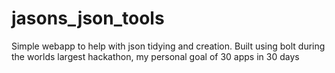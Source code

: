 # jasons_json_tools
Simple webapp to help with json tidying and creation.  Built using bolt during the worlds largest hackathon, my personal goal of 30 apps in 30 days
